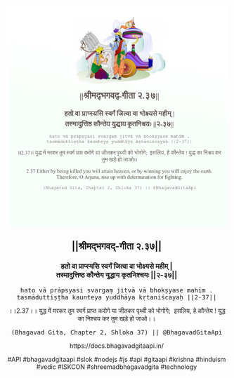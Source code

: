 <img src="../../asset/BG_2_37.png"/>
<center><h2>||श्रीमद्‍भगवद्‍-गीता २.३७||</h2>
<h3>हतो वा प्राप्स्यसि स्वर्गं जित्वा वा भोक्ष्यसे महीम् |<br/>तस्मादुत्तिष्ठ कौन्तेय युद्धाय कृतनिश्चयः ||२-३७||</h3>
<pre>hato vā prāpsyasi svargaṃ jitvā vā bhokṣyase mahīm .<br/>tasmāduttiṣṭha kaunteya yuddhāya kṛtaniścayaḥ ||2-37||</pre>
<p>।।2.37।। युद्ध में मरकर तुम स्वर्ग प्राप्त करोगे या जीतकर पृथ्वी को भोगोगे;  इसलिय, हे कौन्तेय ! युद्ध का निश्चय कर तुम खड़े हो जाओ।।</p>
<pre>(Bhagavad Gita, Chapter 2, Shloka 37) || @BhagavadGitaApi</pre><p>https://docs.bhagavadgitaapi.in/</p><p>#API #bhagavadgitaapi #slok #nodejs #js #api #gitaapi #krishna #hinduism #vedic #ISKCON #shreemadbhagavadgita #technology</p></center>